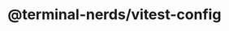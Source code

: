 # @terminal-nerds/vitest-config<!-- markdownlint-disable line-length list-marker-space no-duplicate-header ul-style ul-indent no-bare-urls -->
